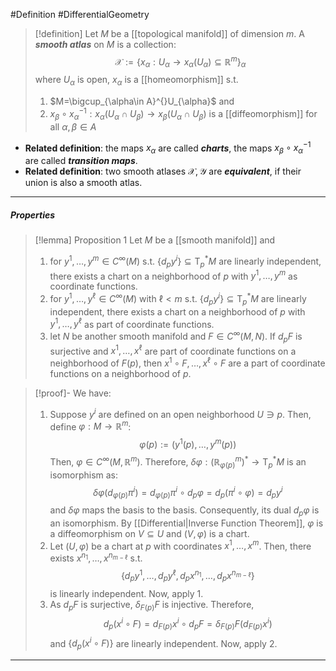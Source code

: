#Definition #DifferentialGeometry 

> [!definition]
> Let $M$ be a [[topological manifold]] of dimension $m$. A ***smooth atlas*** on $M$ is a collection: $$\mathcal{X}:=\{ x_{\alpha}:U_{\alpha}\to x_{\alpha}(U_{\alpha})\subseteq \mathbb{R}^m \}_{\alpha}$$where $U_{\alpha}$ is open, $x_{\alpha}$ is a [[homeomorphism]] s.t.
> 1. $M=\bigcup_{\alpha\in A}^{}U_{\alpha}$ and
> 2. $x_{\beta}\circ x_{\alpha}^{-1}: x_{\alpha}(U_{\alpha}\cap U_{\beta})\to x_{\beta}(U_{\alpha}\cap U_{\beta})$ is a [[diffeomorphism]] for all $\alpha,\beta\in A$

- **Related definition**: the maps $x_{\alpha}$ are called ***charts***, the maps $x_{\beta}\circ x_{\alpha}^{-1}$ are called ***transition maps***.
- **Related definition**: two smooth atlases $\mathcal{X},\mathcal{Y}$ are ***equivalent***, if their union is also a smooth atlas.
---
##### Properties
> [!lemma] Proposition 1
> Let $M$ be a [[smooth manifold]] and 
> 1. for $y^1,\dots,y^m\in C^\infty(M)$ s.t. $\{ d_{p}y^i \}\subseteq \text{T}^{*}_{p}M$ are linearly independent, there exists a chart on a neighborhood of $p$ with $y^1,\dots,y^m$ as coordinate functions.
> 2. for $y^1,\dots,y^\ell\in C^\infty(M)$ with $\ell<m$ s.t. $\{ d_{p}y^i \}\subseteq \text{T}^{*}_{p}M$ are linearly independent, there exists a chart on a neighborhood of $p$ with $y^1,\dots,y^\ell$ as part of coordinate functions.
> 3. let $N$ be another smooth manifold and $F\in C^\infty(M,N)$. If $d_{p}F$ is surjective and $x^1,\dots,x^\ell$ are part of coordinate functions on a neighborhood of $F(p)$, then $x^1\circ F,\dots,x^\ell \circ F$ are a part of coordinate functions on a neighborhood of $p$.

> [!proof]-
> We have:
> 1. Suppose $y^i$ are defined on an open neighborhood $U\ni p$. Then, define $\varphi :M\to \mathbb{R}^m$: $$\varphi(p):=(y^1(p),\dots,y^m(p))$$Then, $\varphi\in C^\infty(M,\mathbb{R}^m)$. Therefore, $\delta\varphi:(\mathbb{R}_{\varphi(p)}^m)^{*}\to \text{T}^{*}_{p}M$ is an isomorphism as: $$\delta\varphi(d_{\varphi(p)}\pi^i)=d_{\varphi(p)}\pi^i\circ d_{p}\varphi=d_{p}(\pi^i\circ \varphi)=d_{p}y^i$$and $\delta\varphi$ maps the basis to the basis. Consequently, its dual $d_{p}\varphi$ is an isomorphism. By [[Differential|Inverse Function Theorem]], $\varphi$ is a diffeomorphism on $V\subseteq U$ and $(V,\varphi)$ is a chart.
> 2. Let $(U,\varphi)$ be a chart at $p$ with coordinates $x^1,\dots,x^m$. Then, there exists $x^{n_1},\dots,x^{n_{m-\ell}}$ s.t. $$\{ d_{p}y^1,\dots,d_{p}y^\ell, d_{p}x^{n_{1}},\dots,d_{p}x^{n_{m-\ell}} \}$$is linearly independent. Now, apply 1.
> 3. As $d_{p}F$ is surjective, $\delta_{F(p)} F$ is injective. Therefore, 
>    $$d_{p}(x^i\circ F)=d_{F(p)}x^i\circ d_{p}F=\delta_{F(p)}F(d_{F(p)}x^i)$$and $\{ d_{p}(x^i\circ F) \}$ are linearly independent. Now, apply 2.
>    
---
